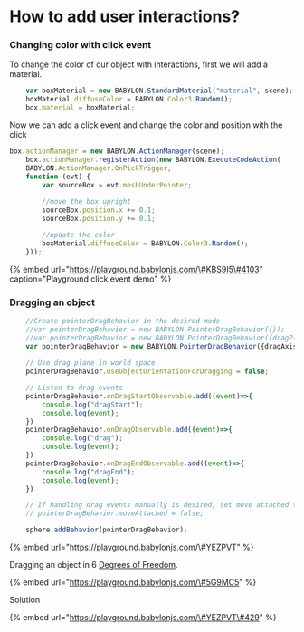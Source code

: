 # How to add user interactions?

### Changing color with click event

To change the color of our object with interactions, first we will add a material.

```typescript
    var boxMaterial = new BABYLON.StandardMaterial("material", scene);
    boxMaterial.diffuseColor = BABYLON.Color3.Random();
    box.material = boxMaterial;
```

Now we can add a click event and change the color and position with the click

```typescript
box.actionManager = new BABYLON.ActionManager(scene);
    box.actionManager.registerAction(new BABYLON.ExecuteCodeAction(
    BABYLON.ActionManager.OnPickTrigger, 
    function (evt) {
        var sourceBox = evt.meshUnderPointer;
        
        //move the box upright
        sourceBox.position.x += 0.1;
        sourceBox.position.y += 0.1;

        //update the color
        boxMaterial.diffuseColor = BABYLON.Color3.Random();
    }));
```

{% embed url="https://playground.babylonjs.com/\#KBS9I5\#4103" caption="Playground click event demo" %}

### Dragging an object

```typescript
    //Create pointerDragBehavior in the desired mode
    //var pointerDragBehavior = new BABYLON.PointerDragBehavior({});
    //var pointerDragBehavior = new BABYLON.PointerDragBehavior({dragPlaneNormal: new BABYLON.Vector3(0,1,0)});
    var pointerDragBehavior = new BABYLON.PointerDragBehavior({dragAxis: new BABYLON.Vector3(1,0,0)});
    
    // Use drag plane in world space
    pointerDragBehavior.useObjectOrientationForDragging = false;

    // Listen to drag events
    pointerDragBehavior.onDragStartObservable.add((event)=>{
        console.log("dragStart");
        console.log(event);
    })
    pointerDragBehavior.onDragObservable.add((event)=>{
        console.log("drag");
        console.log(event);
    })
    pointerDragBehavior.onDragEndObservable.add((event)=>{
        console.log("dragEnd");
        console.log(event);
    })

    // If handling drag events manually is desired, set move attached to false
    // pointerDragBehavior.moveAttached = false;

    sphere.addBehavior(pointerDragBehavior);
```

{% embed url="https://playground.babylonjs.com/\#YEZPVT" %}

Dragging an object in 6 [Degrees of Freedom](https://en.wikipedia.org/wiki/Six_degrees_of_freedom).

{% embed url="https://playground.babylonjs.com/\#5G9MC5" %}

Solution

{% embed url="https://playground.babylonjs.com/\#YEZPVT\#429" %}





